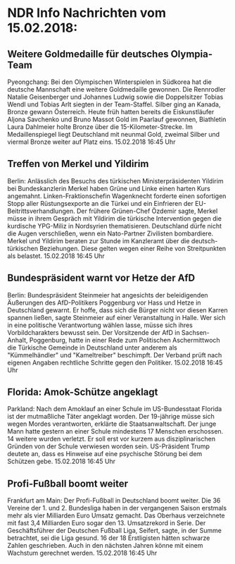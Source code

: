 # NDR Info Nachrichten vom 15.02.2018:


## Weitere Goldmedaille für deutsches Olympia-Team
Pyeongchang: Bei den Olympischen Winterspielen in Südkorea hat die deutsche Mannschaft eine weitere Goldmedaille gewonnen. Die Rennrodler Natalie Geisenberger und Johannes Ludwig sowie die Doppelsitzer Tobias Wendl und Tobias Arlt siegten in der Team-Staffel. Silber ging an Kanada, Bronze gewann Österreich. Heute früh hatten bereits die Eiskunstläufer Aljona Savchenko und Bruno Massot Gold im Paarlauf gewonnen, Biathletin Laura Dahlmeier holte Bronze über die 15-Kilometer-Strecke. Im Medaillenspiegel liegt Deutschland mit neunmal Gold, zweimal Silber und viermal Bronze weiter auf Platz eins. 15.02.2018 16:45 Uhr 

## Treffen von Merkel und Yildirim
Berlin: Anlässlich des Besuchs des türkischen Ministerpräsidenten Yildirim bei Bundeskanzlerin Merkel haben Grüne und Linke einen harten Kurs angemahnt. Linken-Fraktionschefin Wagenknecht forderte einen sofortigen Stopp aller Rüstungsexporte an die Türkei und ein Einfrieren der EU-Beitrittsverhandlungen. Der frühere Grünen-Chef Özdemir sagte, Merkel müsse in ihrem Gespräch mit Yildirim die türkische Intervention gegen die kurdische YPG-Miliz in Nordsyrien thematisieren. Deutschland dürfe nicht die Augen verschließen, wenn ein Nato-Partner Zivilisten bombardiere. Merkel und Yildirim beraten zur Stunde im Kanzleramt über die deutsch-türkischen Beziehungen. Diese gelten wegen einer Reihe von Streitpunkten als belastet. 15.02.2018 16:45 Uhr 

## Bundespräsident warnt vor Hetze der AfD
Berlin: Bundespräsident Steinmeier hat angesichts der beleidigenden Äußerungen des AfD-Politikers Poggenburg vor Hass und Hetze in Deutschland gewarnt. Er hoffe, dass sich die Bürger nicht vor diesen Karren spannen ließen, sagte Steinmeier auf einer Veranstaltung in Halle. Wer sich in eine politische Verantwortung wählen lasse, müsse sich ihres Vorbildcharakters bewusst sein. Der Vorsitzende der AfD in Sachsen-Anhalt, Poggenburg, hatte in einer Rede zum Politischen Aschermittwoch die Türkische Gemeinde in Deutschland unter anderem als "Kümmelhändler" und "Kameltreiber" beschimpft. Der Verband prüft nach eigenen Angaben rechtliche Schritte gegen den Politiker. 15.02.2018 16:45 Uhr 

## Florida: Amok-Schütze angeklagt
Parkland: Nach dem Amoklauf an einer Schule im US-Bundesstaat Florida ist der mutmaßliche Täter angeklagt worden. Der 19-jährige müsse sich wegen Mordes verantworten, erklärte die Staatsanwaltschaft. Der junge Mann hatte gestern an einer Schule mindestens 17 Menschen erschossen. 14 weitere wurden verletzt. Er soll erst vor kurzem aus disziplinarischen Gründen von der Schule verwiesen worden sein. US-Präsident  Trump deutete an, dass es Hinweise auf eine psychische Störung bei dem Schützen gebe. 15.02.2018 16:45 Uhr 

## Profi-Fußball boomt weiter
Frankfurt am Main: Der Profi-Fußball in Deutschland boomt weiter. Die 36 Vereine der 1. und 2. Bundesliga haben in der vergangenen Saison erstmals mehr als vier Milliarden Euro Umsatz gemacht. Das Oberhaus verzeichnete mit fast 3,4 Milliarden Euro sogar den 13. Umsatzrekord in Serie. Der Geschäftsführer der Deutschen Fußball Liga, Seifert, sagte, in der Summe betrachtet, sei die Liga gesund. 16 der 18 Erstligisten hätten schwarze Zahlen geschrieben. Auch in den nächsten Jahren könne mit einem Wachstum gerechnet werden. 15.02.2018 16:45 Uhr 
